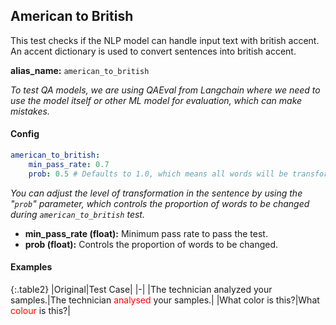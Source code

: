 
<div class="h3-box" markdown="1">

## American to British

This test checks if the NLP model can handle input text with british accent. An accent dictionary is used to convert sentences into british accent.

**alias_name:** `american_to_british`

<i class="fa fa-info-circle"></i>
<em>To test QA models, we are using QAEval from Langchain where we need to use the model itself or other ML model for evaluation, which can make mistakes.</em>

</div><div class="h3-box" markdown="1">

#### Config
```yaml
american_to_british:
    min_pass_rate: 0.7
    prob: 0.5 # Defaults to 1.0, which means all words will be transformed.
```
<i class="fa fa-info-circle"></i>
<em>You can adjust the level of transformation in the sentence by using the "`prob`" parameter, which controls the proportion of words to be changed during `american_to_british` test.</em>

- **min_pass_rate (float):** Minimum pass rate to pass the test.
- **prob (float):** Controls the proportion of words to be changed.

</div><div class="h3-box" markdown="1">

#### Examples

{:.table2}
|Original|Test Case|
|-|
|The technician analyzed your samples.|The technician <span style="color:red">analysed</span> your samples.|
|What color is this?|What <span style="color:red">colour</span> is this?|

</div>
